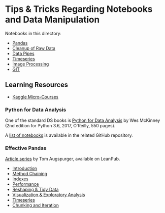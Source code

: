 # Tips & Tricks Regarding Notebooks and Data Manipulation

Notebooks in this directory:

* [Pandas](https://nbviewer.jupyter.org/github/jhermann/jupyter-by-example/blob/master/how-tos/pandas.ipynb)
* [Cleanup of Raw Data](https://nbviewer.jupyter.org/github/jhermann/jupyter-by-example/blob/master/how-tos/cleanup.ipynb)
* [Data Pipes](https://nbviewer.jupyter.org/github/jhermann/jupyter-by-example/blob/master/how-tos/data-pipes.ipynb)
* [Timeseries](https://nbviewer.jupyter.org/github/jhermann/jupyter-by-example/blob/master/how-tos/timeseries.ipynb)
* [Image Processing](https://nbviewer.jupyter.org/github/jhermann/jupyter-by-example/blob/master/how-tos/skimage.ipynb)
* [GIT](https://nbviewer.jupyter.org/github/jhermann/jupyter-by-example/blob/master/how-tos/git.ipynb)


## Learning Resources

 * [Kaggle Micro-Courses](https://www.kaggle.com/learn/overview)


### Python for Data Analysis

One of the standard DS books is [Python for Data Analysis](https://books.google.de/books/about/Python_for_Data_Analysis.html?id=BCc3DwAAQBAJ) by Wes McKinney (2nd edition for Python 3.6, 2017, O'Reilly, 550 pages).

A [list of notebooks](https://github.com/wesm/pydata-book#ipython-notebooks) is available in the related GitHub repository.


### Effective Pandas

[Article series](https://leanpub.com/effective-pandas) by Tom Augspurger, available on LeanPub.

* [Introduction](https://nbviewer.jupyter.org/github/TomAugspurger/effective-pandas/blob/master/modern_1_intro.ipynb)
* [Method Chaining](https://nbviewer.jupyter.org/github/TomAugspurger/effective-pandas/blob/master/modern_2_method_chaining.ipynb)
* [Indexes](https://nbviewer.jupyter.org/github/TomAugspurger/effective-pandas/blob/master/modern_3_indexes.ipynb)
* [Performance](https://nbviewer.jupyter.org/github/TomAugspurger/effective-pandas/blob/master/modern_4_performance.ipynb)
* [Reshaping & Tidy Data](https://nbviewer.jupyter.org/github/TomAugspurger/effective-pandas/blob/master/modern_5_tidy.ipynb)
* [Visualization & Exploratory Analysis](https://nbviewer.jupyter.org/github/TomAugspurger/effective-pandas/blob/master/modern_6_visualization.ipynb)
* [Timeseries](https://nbviewer.jupyter.org/github/TomAugspurger/effective-pandas/blob/master/modern_7_timeseries.ipynb)
* [Chunking and Iteration](https://nbviewer.jupyter.org/github/TomAugspurger/effective-pandas/blob/master/modern_8_out_of_core.ipynb)
